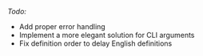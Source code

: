 *Todo:*
- Add proper error handling
- Implement a more elegant solution for CLI arguments
- Fix definition order to delay English definitions
